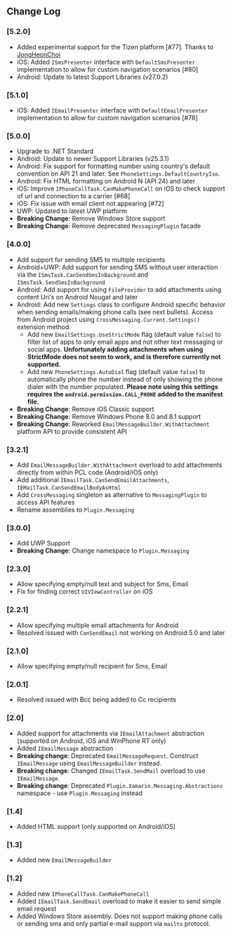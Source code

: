 ## Change Log ##

### [5.2.0] ###
- Added experimental support for the Tizen platform [#77]. Thanks to [JongHeonChoi](https://github.com/JongHeonChoi)
- iOS: Added `ISmsPresenter` interface with `DefaultSmsPresenter` implementation to allow for custom navigation scenarios [#80]
- Android: Update to latest Support Libraries (v27.0.2)

### [5.1.0] ###
- iOS: Added `IEmailPresenter` interface with `DefaultEmailPresenter` implementation to allow for custom navigation scenarios [#78]

### [5.0.0] ###
- Upgrade to .NET Standard
- Android: Update to newer Support Libraries (v25.3.1)
- Android: Fix support for formatting number using country's default convention on API 21 and later. See  `PhoneSettings.DefaultCountryIso`. 
- Android: Fix HTML formatting on Android N (API 24) and later
- iOS: Improve `IPhoneCallTask.CanMakePhoneCall` on iOS to check support of url and connection to a carrier [#68]
- iOS: Fix issue with email client not appearing [#72]
- UWP: Updated to latest UWP platform
- **Breaking Change**: Remove Windows Store support
- **Breaking Change**: Remove deprecated `MessagingPlugin` facade

### [4.0.0] ###
- Add support for sending SMS to multiple recipients
- Android+UWP: Add support for sending SMS without user interaction via the `ISmsTask.CanSendSmsInBackground` and `ISmsTask.SendSmsInBackground`
- Android: Add support for using `FileProvider` to add attachments using content Uri's on Android Nougat and later
- Android: Add new `Settings` class to configure Android specific behavior when sending emails/making phone calls (see next bullets).  Access from Android project using `CrossMessaging.Current.Settings()` extension method.
    - Add new `EmailSettings.UseStrictMode` flag (default value `false`) to filter list of apps to only email apps and not other text messaging or social apps. **Unfortunately adding attachments when using StrictMode does not seem to work, and is therefore currently not supported.**
    - Add new `PhoneSettings.AutoDial` flag (default value `false`) to automatically phone the number instead of only showing the phone dialer with the number populated. **Please note using this settings requires the `android.permission.CALL_PHONE` added to the manifest file.**
- **Breaking Change**: Remove iOS Classic support
- **Breaking Change**: Remove Windows Phone 8.0 and 8.1 support
- **Breaking Change**: Reworked `EmailMessageBuilder.WithAttachment` platform API to provide consistent API

### [3.2.1] ###
- Add `EmailMessageBuilder.WithAttachment` overload to add attachments directly from within PCL code (Android/iOS only)
- Add additional `IEmailTask.CanSendEmailAttachments`, `IEMailTask.CanSendEmailBodyAsHtml`
- Add `CrossMessaging` singleton as alternative to `MessagingPlugin` to access API features
- Rename assemblies to `Plugin.Messaging`

### [3.0.0] ###
- Add UWP Support
- **Breaking Change**: Change namespace to `Plugin.Messaging`

### [2.3.0] ###
- Allow specifying empty/null text and subject for Sms, Email
- Fix for finding correct `UIVIewController` on iOS

### [2.2.1] ###
- Allow specifying multiple email attachments for Android
- Resolved issued with `CanSendEmail` not working on Android 5.0 and later

### [2.1.0] ###
- Allow specifying empty/null recipient for Sms, Email

### [2.0.1] ###
- Resolved issued with Bcc being added to Cc recipients

### [2.0] ###
- Added support for attachments via `IEmailAttachment` abstraction (supported on Android, iOS and WinPhone RT only)
- Added `IEmailMessage` abstraction
- **Breaking change**: Deprecated `EmailMessageRequest`. Construct `IEmailMessage` using `EmailMessageBuilder` instead.
- **Breaking change**: Changed `IEmailTask.SendMail` overload to use `IEmailMessage`.
- **Breaking change**: Deprecated `Plugin.Xamarin.Messaging.Abstractions` namespace - use `Plugin.Messaging` instead

### [1.4] ###
- Added HTML support (only supported on Android/iOS)

### [1.3] ###
- Added new `EmailMessageBuilder`

### [1.2] ###
- Added new `IPhoneCallTask.CanMakePhoneCall`
- Added `IEmailTask.SendEmail` overload to make it easier to send simple email request
- Added Windows Store assembly. Does not support making phone calls or sending sms and only partial e-mail support via `mailto` protocol.
